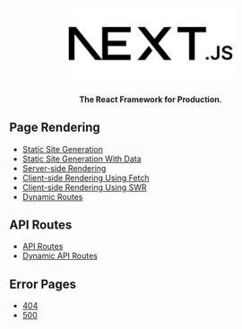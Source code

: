 <h1 align="center">
  <img src="./public/favicon.svg" height="128">
</h1>

<h4 align="center">The React Framework for Production.</h4>

## Page Rendering

- [Static Site Generation](./pages/ssg.tsx)
- [Static Site Generation With Data](./pages/ssg-data.tsx)
- [Server-side Rendering](./pages/ssr.tsx)
- [Client-side Rendering Using Fetch](./pages/csr-fetch.tsx)
- [Client-side Rendering Using SWR](./pages/csr-swr.tsx)
- [Dynamic Routes](./pages/dynamic-routes/[id].tsx)

## API Routes

- [API Routes](./pages/api-routes.tsx)
- [Dynamic API Routes](./pages/dynamic-api-routes/[id].tsx)

## Error Pages

- [404](./pages/404.tsx)
- [500](./pages/500.tsx)
